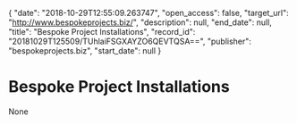 {
  "date": "2018-10-29T12:55:09.263747", 
  "open_access": false, 
  "target_url": "http://www.bespokeprojects.biz/", 
  "description": null, 
  "end_date": null, 
  "title": "Bespoke Project Installations", 
  "record_id": "20181029T125509/TUhlaiFSGXAYZO6QEVTQSA==", 
  "publisher": "bespokeprojects.biz", 
  "start_date": null
}

# Bespoke Project Installations

None
